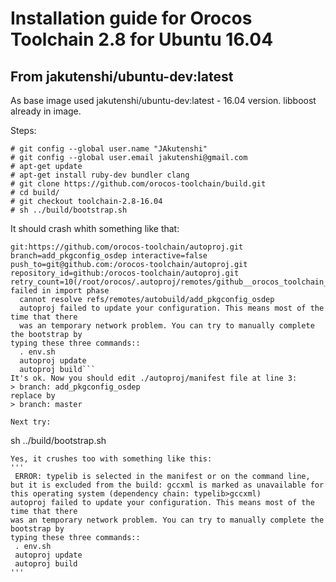 # Installation guide for Orocos Toolchain 2.8 for Ubuntu 16.04

## From jakutenshi/ubuntu-dev:latest

As base image used jakutenshi/ubuntu-dev:latest - 16.04 version. libboost already in image.

Steps:
```
# git config --global user.name "JAkutenshi"
# git config --global user.email jakutenshi@gmail.com
# apt-get update
# apt-get install ruby-dev bundler clang
# git clone https://github.com/orocos-toolchain/build.git
# cd build/
# git checkout toolchain-2.8-16.04
# sh ../build/bootstrap.sh
```
It should crash whith something like that:
```Command failed
git:https://github.com/orocos-toolchain/autoproj.git branch=add_pkgconfig_osdep interactive=false push_to=git@github.com:/orocos-toolchain/autoproj.git repository_id=github:/orocos-toolchain/autoproj.git retry_count=10(/root/orocos/.autoproj/remotes/github__orocos_toolchain_autoproj_git): failed in import phase
  cannot resolve refs/remotes/autobuild/add_pkgconfig_osdep
  autoproj failed to update your configuration. This means most of the time that there
  was an temporary network problem. You can try to manually complete the bootstrap by
typing these three commands::
  . env.sh
  autoproj update
  autoproj build```
It's ok. Now you should edit ./autoproj/manifest file at line 3:
> branch: add_pkgconfig_osdep
replace by
> branch: master

Next try:
```
 sh ../build/bootstrap.sh
```
Yes, it crushes too with something like this:
'''
 ERROR: typelib is selected in the manifest or on the command line, but it is excluded from the build: gccxml is marked as unavailable for this operating system (dependency chain: typelib>gccxml)
autoproj failed to update your configuration. This means most of the time that there
was an temporary network problem. You can try to manually complete the bootstrap by
typing these three commands::
 . env.sh
 autoproj update
 autoproj build
'''




